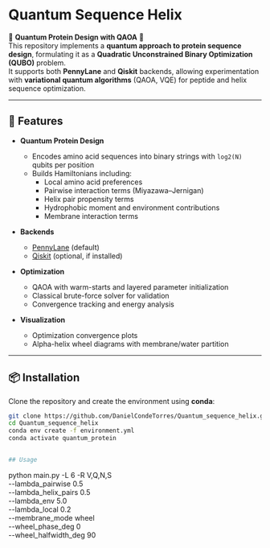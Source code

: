# Quantum Sequence Helix

🧬 **Quantum Protein Design with QAOA** 🧬  
This repository implements a **quantum approach to protein sequence design**, formulating it as a **Quadratic Unconstrained Binary Optimization (QUBO)** problem.  
It supports both **PennyLane** and **Qiskit** backends, allowing experimentation with **variational quantum algorithms** (QAOA, VQE) for peptide and helix sequence optimization.

---

## 🚀 Features

- **Quantum Protein Design**  
  - Encodes amino acid sequences into binary strings with `log2(N)` qubits per position  
  - Builds Hamiltonians including:
    - Local amino acid preferences  
    - Pairwise interaction terms (Miyazawa–Jernigan)  
    - Helix pair propensity terms  
    - Hydrophobic moment and environment contributions  
    - Membrane interaction terms  

- **Backends**  
  - [PennyLane](https://pennylane.ai) (default)  
  - [Qiskit](https://qiskit.org) (optional, if installed)  

- **Optimization**  
  - QAOA with warm-starts and layered parameter initialization  
  - Classical brute-force solver for validation  
  - Convergence tracking and energy analysis  

- **Visualization**  
  - Optimization convergence plots  
  - Alpha-helix wheel diagrams with membrane/water partition  

---

## 📦 Installation

Clone the repository and create the environment using **conda**:

```bash
git clone https://github.com/DanielCondeTorres/Quantum_sequence_helix.git
cd Quantum_sequence_helix
conda env create -f environment.yml
conda activate quantum_protein 


## Usage

```
python main.py -L 6 -R V,Q,N,S \
    --lambda_pairwise 0.5 \
    --lambda_helix_pairs 0.5 \
    --lambda_env 5.0 \
    --lambda_local 0.2 \
    --membrane_mode wheel \
    --wheel_phase_deg 0 \
    --wheel_halfwidth_deg 90
```